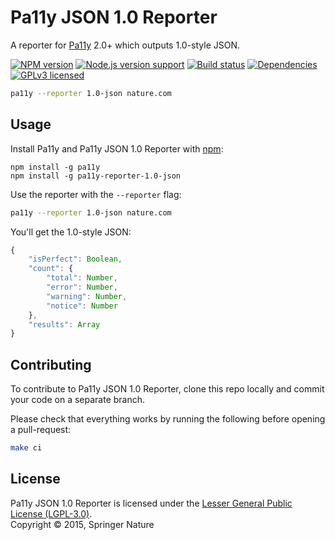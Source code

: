 
Pa11y JSON 1.0 Reporter
=======================

A reporter for [Pa11y][pa11y] 2.0+ which outputs 1.0-style JSON.

[![NPM version][shield-npm]][info-npm]
[![Node.js version support][shield-node]][info-node]
[![Build status][shield-build]][info-build]
[![Dependencies][shield-dependencies]][info-dependencies]
[![GPLv3 licensed][shield-license]][info-license]

```sh
pa11y --reporter 1.0-json nature.com
```


Usage
-----

Install Pa11y and Pa11y JSON 1.0 Reporter with [npm][npm]:

```
npm install -g pa11y
npm install -g pa11y-reporter-1.0-json
```

Use the reporter with the `--reporter` flag:

```sh
pa11y --reporter 1.0-json nature.com
```

You'll get the 1.0-style JSON:

```js
{
    "isPerfect": Boolean,
    "count": {
        "total": Number,
        "error": Number,
        "warning": Number,
        "notice": Number
    },
    "results": Array
}
```


Contributing
------------

To contribute to Pa11y JSON 1.0 Reporter, clone this repo locally and commit your code on a separate branch.

Please check that everything works by running the following before opening a pull-request:

```sh
make ci
```


License
-------

Pa11y JSON 1.0 Reporter is licensed under the [Lesser General Public License (LGPL-3.0)][info-license].  
Copyright &copy; 2015, Springer Nature


[npm]: https://www.npmjs.com/
[pa11y]: https://github.com/pa11y/pa11y

[info-dependencies]: https://gemnasium.com/pa11y/reporter-1.0-json
[info-license]: LICENSE
[info-node]: package.json
[info-npm]: https://www.npmjs.com/package/pa11y-reporter-1.0-json
[info-build]: https://travis-ci.org/pa11y/reporter-1.0-json
[shield-dependencies]: https://img.shields.io/gemnasium/pa11y/reporter-1.0-json.svg
[shield-license]: https://img.shields.io/badge/license-LGPL%203.0-blue.svg
[shield-node]: https://img.shields.io/node/v/pa11y-reporter-1.0-json.svg?label=node.js%20support
[shield-npm]: https://img.shields.io/npm/v/pa11y-reporter-1.0-json.svg
[shield-build]: https://img.shields.io/travis/pa11y/reporter-1.0-json/master.svg
